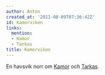```yaml
---
author: Anton
created_at: '2011-08-09T07:36:42Z'
id: Kamorviken
links:
  mention:
  - Kamor
  - Tarkas
title: Kamorviken
---
```


En havsvik norr om [Kamor] och [Tarkas].

  [Kamor]: Kamor
  [Tarkas]: Tarkas
